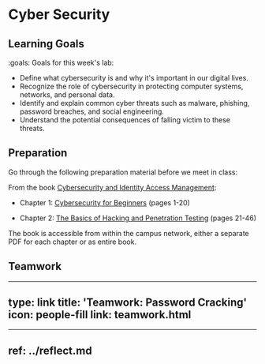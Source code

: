 # Cyber Security




## Learning Goals

:goals: Goals for this week's lab:

- Define what cybersecurity is and why it's important in our digital lives.
- Recognize the role of cybersecurity in protecting computer systems, networks, and personal data.
- Identify and explain common cyber threats such as malware, phishing, password breaches, and social engineering.
- Understand the potential consequences of falling victim to these threats.


## Preparation

Go through the following preparation material before we meet in class:

From the book [Cybersecurity and Identity Access Management](https://link.springer.com/book/10.1007/978-981-19-2658-7):

* Chapter 1: [Cybersecurity for Beginners](https://link.springer.com/chapter/10.1007/978-981-19-2658-7_1)
(pages 1-20)

* Chapter 2: [The Basics of Hacking and Penetration Testing](https://link.springer.com/chapter/10.1007/978-981-19-2658-7_2)
(pages 21-46)

The book is accessible from within the campus network, either a separate PDF for each chapter or as entire book.



## Teamwork


---
type: link
title: 'Teamwork: Password Cracking'
icon: people-fill
link: teamwork.html
---


---
ref: ../reflect.md
---
